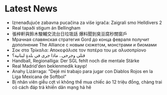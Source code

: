 # Latest News
-  Iznenađujuće zabavna pucačina za više igrača: Zaigrali smo Helldivers 2
-  Real tapaði stigum án Belling­ham
-  張梓軒與鈴木駿輔交流台日垃圾話 爆料聞到臭豆腐秒關窗戶
-  Мрачная славянская стратегия Gord до конца февраля получит дополнение The Alliance с новым сюжетом, монстрами и биомами
-  Σοκ στα Τρίκαλα: Αποκεφάλισε τον πατέρα του με αλυσοπρίονο
-  قتلى وجرحى.. ماذا جرى في بلدةٍ لبنانية؟
-  Handball, Regionalliga: Der SGL fehlt noch die mentale Stärke
-  Real Madrid'den beklenmedik kayıp!
-  Anahy Lizárraga: "Dejé mi trabajo para jugar con Diablos Rojos en la Liga Mexicana de Softbol"
-  Bị nhân viên giễu cợt vì không thể mua chiếc áo 12 triệu đồng, chàng trai có cách đáp trả khiến dân mạng hả hê
